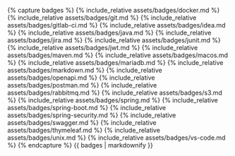 {% capture badges %}
{% include_relative assets/badges/docker.md %}
{% include_relative assets/badges/git.md %}
{% include_relative assets/badges/gitlab-ci.md %}
{% include_relative assets/badges/idea.md %}
{% include_relative assets/badges/java.md %}
{% include_relative assets/badges/jira.md %}
{% include_relative assets/badges/junit.md %}
{% include_relative assets/badges/jwt.md %}
{% include_relative assets/badges/maven.md %}
{% include_relative assets/badges/macos.md %}
{% include_relative assets/badges/mariadb.md %}
{% include_relative assets/badges/markdown.md %}
{% include_relative assets/badges/openapi.md %}
{% include_relative assets/badges/postman.md %}
{% include_relative assets/badges/rabbitmq.md %}
{% include_relative assets/badges/s3.md %}
{% include_relative assets/badges/spring.md %}
{% include_relative assets/badges/spring-boot.md %}
{% include_relative assets/badges/spring-security.md %}
{% include_relative assets/badges/swagger.md %}
{% include_relative assets/badges/thymeleaf.md %}
{% include_relative assets/badges/unix.md %}
{% include_relative assets/badges/vs-code.md %}
{% endcapture %}
{{ badges | markdownify }}

<div class="tech-stack-footer"></div>
